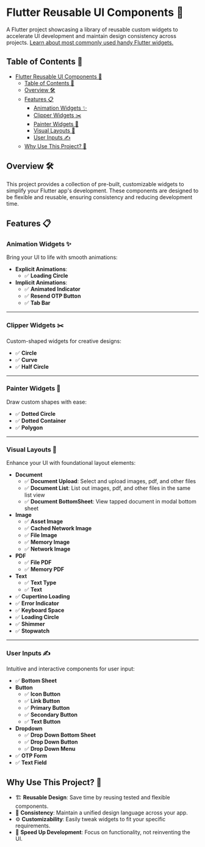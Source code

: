# Flutter Reusable UI Components 🎨

A Flutter project showcasing a library of reusable custom widgets to accelerate UI development and maintain design consistency across projects. [Learn about most commonly used handy Flutter widgets.](./flutter_cheat_sheet.md)

## Table of Contents 📌

- [Flutter Reusable UI Components 🎨](#flutter-reusable-ui-components-)
  - [Table of Contents 📌](#table-of-contents-)
  - [Overview 🛠️](#overview-️)
  - [Features 📋](#features-)
    - [Animation Widgets ✨](#animation-widgets-)
    - [Clipper Widgets ✂️](#clipper-widgets-️)
    - [Painter Widgets 🎨](#painter-widgets-)
    - [Visual Layouts 🧱](#visual-layouts-)
    - [User Inputs ✍️](#user-inputs-️)
  - [Why Use This Project? 🤔](#why-use-this-project-)

## Overview 🛠️

This project provides a collection of pre-built, customizable widgets to simplify your Flutter app's development. These components are designed to be flexible and reusable, ensuring consistency and reducing development time.

## Features 📋

### Animation Widgets ✨

Bring your UI to life with smooth animations:

- **Explicit Animations**:
  - ✅ **Loading Circle**
- **Implicit Animations**:
  - ✅ **Animated Indicator**
  - ✅ **Resend OTP Button**
  - ✅ **Tab Bar**

---

### Clipper Widgets ✂️

Custom-shaped widgets for creative designs:

- ✅ **Circle**
- ✅ **Curve**
- ✅ **Half Circle**

---

### Painter Widgets 🎨

Draw custom shapes with ease:

- ✅ **Dotted Circle**
- ✅ **Dotted Container**
- ✅ **Polygon**

---

### Visual Layouts 🧱

Enhance your UI with foundational layout elements:

- **Document**
  - ✅ **Document Upload**: Select and upload images, pdf, and other files
  - ✅ **Document List**: List out images, pdf, and other files in the same list view
  - ✅ **Document BottomSheet**: View tapped document in modal bottom sheet
- **Image**
  - ✅ **Asset Image**
  - ✅ **Cached Network Image**
  - ✅ **File Image**
  - ✅ **Memory Image**
  - ✅ **Network Image**
- **PDF**
  - ✅ **File PDF**
  - ✅ **Memory PDF**
- **Text**
  - ✅ **Text Type**
  - ✅ **Text**
- ✅ **Cupertino Loading**
- ✅ **Error Indicator**
- ✅ **Keyboard Space**
- ✅ **Loading Circle**
- ✅ **Shimmer**
- ✅ **Stopwatch**

---

### User Inputs ✍️

Intuitive and interactive components for user input:

- ✅ **Bottom Sheet**
- **Button**
  - ✅ **Icon Button**
  - ✅ **Link Button**
  - ✅ **Primary Button**
  - ✅ **Secondary Button**
  - ✅ **Text Button**
- **Dropdown**
  - ✅ **Drop Down Bottom Sheet**
  - ✅ **Drop Down Button**
  - ✅ **Drop Down Menu**
- ✅ **OTP Form**
- ✅ **Text Field**

## Why Use This Project? 🤔

- 🏗️ **Reusable Design**: Save time by reusing tested and flexible components.
- 🎨 **Consistency**: Maintain a unified design language across your app.
- ⚙️ **Customizability**: Easily tweak widgets to fit your specific requirements.
- 🚀 **Speed Up Development**: Focus on functionality, not reinventing the UI.
